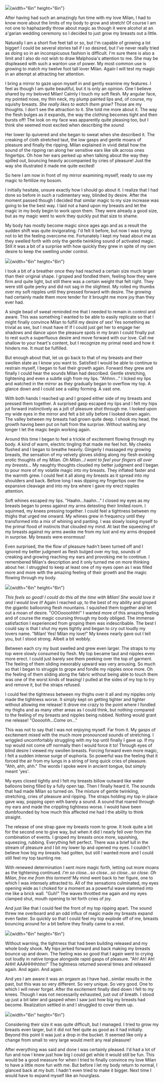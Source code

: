 ![](Pictures/100000000000044C0000044C62CA3DEA.png){width="6in"
height="6in"}

After having had such an amazingly fun time with my love Milan, I had to
know more about the limits of my body to grow and stretch! Of course I
am not one to haphazardly throw about magic as though it were alcohol at
an a\'garian wedding ceremony so I decided to just grow my breasts out a
little.

Naturally I am a short five feet tall or so, but I\'m capable of growing
a lot bigger! I could be several stories tall if I so desired, but I\'ve
never really tried as doing so in an inconspicuous fashion is difficult.
I\'m sure there is also a limit and I also do not wish to draw
Malphosia\'s attention to me. She may be displeased with such a wanton
use of power. My most common use is growing to match my twelve foot tall
lover Milan. Again I will test my magic in an attempt at attracting her
attention.

I bring a mirror to gaze upon myself in and gently examine my features.
I feel as though I am quite beautiful, but it is only an opinion. One I
believe shared by my beloved Milan! Calmly I touch my soft flesh. My
angular face, my pointed nose, my thin neck, my plump painted lips and,
of course, my squishy breasts. *She really likes to watch them grow?*
Those are my thoughts. I don\'t see the attraction to it. She told me
more about it. The way the flesh bulges as it expands, the way the
clothing becomes tight and then bursts off! The look on my face was
apparently quite pleasing too, but I think she seemed most excited when
describing the *sound.*

Her lower lip quivered and she began to sweat when she described it. The
creaking of cloth stretched taut, the low gasps and gentle moans of
pleasure and finally the ripping. Milan explained in vivid detail how
the sound of the ripping ran along her sensitive ears like silk across
ones fingertips. Oh how her ears perked up when talking about the way
they spilled out, bouncing heavily accompanied by cries of pleasure!
Just the way she illustrated it made me quite excited!

So here I am now in front of my mirror examining myself, ready to use my
magic to fertilize my bosom.

I initially hesitate, unsure exactly how I should go about it. I realize
that I had done so before in such a rudimentary way, blinded by desire.
After the moment passed though I decided that similar magic to my size
increase was going to be the best way. I laid not a hand upon my breasts
and let the magic in my body begin to work upon them. They were already
a good size, but as my magic went to work they quickly put that size to
shame.

My body has mostly become magic since ages ago and as a result the
sudden shift was quite invigorating. I\'d felt it before, but now I was
trying not to let the feeling overcome me. Fortunately I kept my head
about me as they swelled forth with only the gentle twinkling sound of
activated magic. Still it was a bit of a surprise with how quickly they
grew in spite of my own desire to keep the swelling under control.

![](Pictures/100000000000044C0000044C3D45A93C.png){width="6in"
height="6in"}

I took a bit of a breather once they had reached a certain size much
larger than their original shape. I groped and fondled them, feeling how
they were firm and quite light, but still there was a certain weight
that felt right. They were still quite perky and did not sag in the
slightest. My rolled my thumbs over my soft nipples until they pressed
forward with desire. The growing had certainly made them more tender for
it brought me more joy than they ever had.

A single bead of sweat reminded me that I needed to remain in control
and aware. This was something I wanted to be able to easily replicate so
that I might finally convince Milan to fulfill my desire of sex! Yes
something as trivial as sex, but I must have it! If I could just get her
to engage her shadows and dance upon the pleasure spots in my brain I
could finally put to rest such a superfluous desire and move forward
with our love. Call me shallow to your heart\'s content, but I recognize
my primal need and how it hinders me. It must be fulfilled.

But enough about that, let us go back to that of my breasts and their
swollen state as I know you want to. Satisfied I would be able to
continue to restrain myself, I began to fuel their growth again. Forward
they grew and finally I could hear the sounds Milan had described.
Gentle stretching, tightening and even a subtle sigh from my lips.
"Ahhnn\..." I licked my lips and watched in the mirror as they gradually
began to overflow my top. A glance down and I could see a valley
forming. A vast one.

With both hands I reached up and I groped either side of my breasts and
pressed them together. A surprised gasp escaped my lips and I felt my
hips jut forward instinctively as a jolt of pleasure shot through me. I
looked upon my wide eyes in the mirror and felt a bit silly before I
looked down again. The valley between my breasts had grown quite deep. I
shook my head, the growth having been put on halt from the surprise.
Without waiting any longer I let the magic begin working again.

Around this time I began to feel a trickle of excitement flowing through
my body. A kind of warm, electric tingling that made me feel hot. My
cheeks flushed and I began to breathe heavily. Gingerly I massaged my
growing breasts, the sensation of my velvety gloves sliding along my
flesh evoking erotic thoughts of my Milan. *Oh Milan\...I want to feel
your fingers all over my breasts\...* My naughty thoughts clouded my
better judgment and I began to pour more of my volatile magic into my
breasts. They inflated faster and the warmth grew. I could feel it all
along my breasts as it spread into my shoulders and back. Before long I
was dipping my fingertips over the expansive cleavage and into my bra
where I gave my erect nipples attention.

Soft whines escaped my lips. "Haahn\...haahn\..." I closed my eyes as my
breasts began to press against my arms detesting their limited room. I
squirmed, my knees pressing together. I could feel a tightness between
my thighs that urged me onward. My whines grew in frequency until they
transformed into a mix of whining and panting. I was slowly losing
myself to the primal flood of instincts that clouded my mind. At last
the squeezing of my breasts against my arms awoke me from my lust and my
arms dropped in surprise. My breasts were enormous!

Even surprised, the the flow of pleasure hadn\'t been turned off and I
ignored my better judgment as flesh bulged over my top, sounds of
creaking and growing reaching my ears and provoking me to continue. I
remembered Milan\'s description and it only turned me on more thinking
about her. I struggled to keep at least one of my eyes open as I was
filled more and more with the amazing feeling of their growth and the
magic flowing through my body.

![](Pictures/100000000000047E0000047EA5DDA71F.png){width="6in"
height="6in"}

*This feels so good! I could do this all the time with Milan! She would
love it and I would love it!* Again I reached up, to the best of my
ability and groped the gigantic ballooning flesh mountains. I squished
them together and let out a moan of desire. "OOOoooohhh!" I wanted more
of this amazing feeling and of course the magic coursing through my body
obliged. The immense satisfaction I experienced from groping them was
indescribable. The best I could say is that I shut my eyes tightly and
began to cry out loudly my lovers name. "Milan! Yes! Milan my love!" My
knees nearly gave out I tell you, but I stood strong. Albeit a bit
wobbly.

Between each cry my bust swelled and grew even larger. The straps to my
top were slowly consumed by flesh. My top became taut and nipples even
more erect. I could just barely see them peeking over the top of
garment. The feeling of them sliding inexorably upward was very
arousing. So much so that I began to struggle to grope and fondle my
nipples once more. Oh the feeling of them sliding along the fabric
without being able to touch them was one of the worst kinds of teasing!
I pulled at the sides of my top to try and remove it, but the straps
refused.

I could feel the tightness between my thighs over it all and my nipples
only made the tightness worse. It simply kept on getting tighter and
tighter without allowing me release! It drove me crazy to the point
where I fondled my thighs and as many other areas as I could think, but
nothing compared to the feeling of my breasts and nipples being rubbed.
Nothing would grant me release! "Ooooohh\...Come on\..."

This was not to say that I was not enjoying myself. Far from it. My
gasps of excitement mixed with the much more pronounced sounds of
stretching. I wriggled uncomfortably struggling with my top until
finally I gave up. If my top would not come off normally then I would
force it to! Through eyes of blind desire I viewed my swollen breasts.
Forcing forward even more magic, I felt a sudden intense surge of
euphoria. So powerful was the feeling that it forced the air from my
lungs in a string of long quick cries of pleasure. "Ahh, ahh, ahh." The
words I spoke were in ancient tongue, but simply meant \'yes\'.

My eyes closed tightly and I felt my breasts billow outward like water
balloons being filled by a fully open tap. Then I finally heard it. The
sounds that had made Milan so turned on. The mixture of gentle
twinkling, stretching, cries of pleasure and ripping. The straps holding
my top in place gave way, popping open with barely a sound. A sound that
roared through my ears and made the crippling tightness worse. I would
have been dumbfounded by how much this affected me had I the ability to
think straight.

The release of one strap gave my breasts room to grow. It took quite a
bit for the second one to give way, but when it did I nearly fell over
from the combination of events. I groped my breasts once more,
squishing, squeezing, rubbing. Everything felt perfect. There was a
brief lull in the stream of pleasure and I bit my lower lip and opened
my eyes. I couldn\'t believe how big my breasts had gotten, but still I
wanted more and I could still feel my top taunting me.

With renewed determination I sent more magic forth, letting out more
moans as the tightening continued. *I\'m so close\...so close\...so
close\...so close. Oh Milan, free me from this torment!* My mind went
back to her figure, one to which I was intensely attracted to. All of
the sensations culminated, my eyes opening wide as I choked for a moment
as a powerful wave slammed into me like a brick wall. "Guh!" The waves
throttled me again and my eyes clamped shut, mouth opening to let forth
cries of joy.

And just like that I could feel the front of my top ripping apart. The
sound threw me overboard and an odd influx of magic made my breasts
expand even faster. So quickly so that I could feel my top explode off
of me, breasts bouncing around for a bit before they finally came to a
rest.

![](Pictures/10000000000004B0000004B0CF42928D.png){width="6in"
height="6in"}

Without warning, the tightness that had been building released and my
whole body shook. My hips jerked forward and back making my breasts
bounce up and down. The feeling was so good that I again went to crying
out loudly in native tongue alongside rapid gasps of pleasure. "Ah! Ah!
Ah! AHH! AAAHHHhhhn!" The tightness returned several times and released
again. And again. And again.

And yes I am aware it was an orgasm as I have had\...similar results in
the past, but this was so very different. So very unique. So very good.
One to which I will never forget. After the excitement finally died down
I fell to my knees. Though I was not necessarily exhausted, just out of
breath. I stood up just a bit later and gasped when I saw just how big
my breasts had become. Realization settled in and I struggled to cover
them up.

![](Pictures/10000000000004B0000004B0309BD73A.png){width="6in"
height="6in"}

Considering their size it was quite difficult, but I managed. I tried to
grow my breasts even larger, but it did not feel quite as good as it had
initially. Beyond this point it was just a drop in the bucket. It seemed
like only a change from small to very large would merit any real
pleasure!

After everything was said and done I was certainly pleased. I\'d had a
lot of fun and now I knew just how big I could get while it would still
be fun. This would be a good measure for when I tried to finally
convince my love Milan to have a little more fun with me. But before I
let my body return to normal, I glanced back at my butt. I hadn\'t even
tried to make it bigger. Next time I would have to expand myself like an
hourglass.
